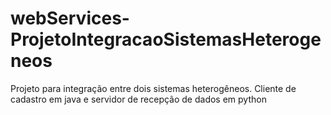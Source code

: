 # webServices-ProjetoIntegracaoSistemasHeterogeneos
Projeto para integração entre dois sistemas heterogêneos. Cliente de cadastro em java e servidor de recepção de dados em python
